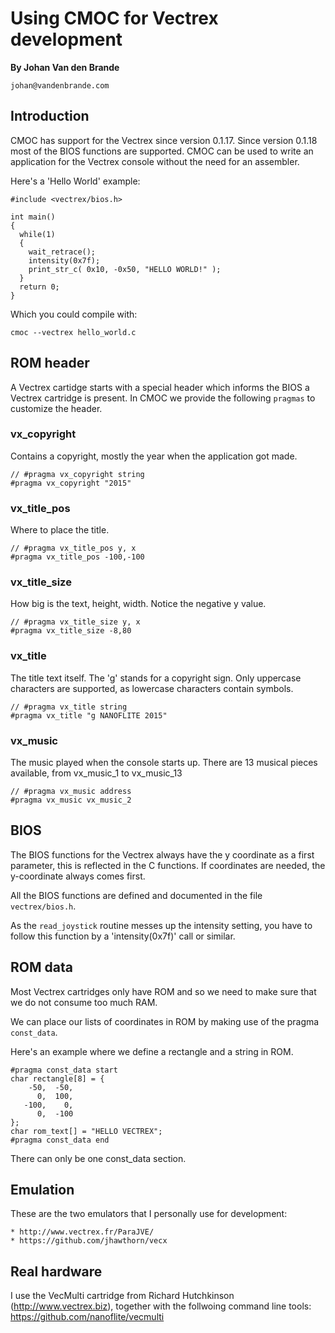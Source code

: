 Using CMOC for Vectrex development
==================================

**By Johan Van den Brande**

`johan@vandenbrande.com`

Introduction
------------

CMOC has support for the Vectrex since version 0.1.17. Since version 0.1.18 most of the BIOS functions are supported. CMOC can be used to write an application for the Vectrex console without the need for an assembler.

Here's a 'Hello World' example:

    #include <vectrex/bios.h>
    
    int main()
    {
      while(1)
      {
        wait_retrace();
        intensity(0x7f);
        print_str_c( 0x10, -0x50, "HELLO WORLD!" );
      }
      return 0;
    }

Which you could compile with:

    cmoc --vectrex hello_world.c

ROM header
----------

A Vectrex cartidge starts with a special header which informs the BIOS a Vectrex cartridge is present. In CMOC we provide the following `pragmas` to customize the header.

### vx\_copyright

Contains a copyright, mostly the year when the application got made.

    // #pragma vx_copyright string
    #pragma vx_copyright "2015"

### vx\_title\_pos

Where to place the title.

    // #pragma vx_title_pos y, x
    #pragma vx_title_pos -100,-100

### vx\_title\_size

How big is the text, height, width. Notice the negative y value.

    // #pragma vx_title_size y, x
    #pragma vx_title_size -8,80

### vx\_title

The title text itself. The 'g' stands for a copyright sign. Only uppercase characters are supported, as lowercase characters contain symbols.

    // #pragma vx_title string
    #pragma vx_title "g NANOFLITE 2015"

### vx\_music

The music played when the console starts up. There are 13 musical pieces available, from vx\_music\_1 to vx\_music\_13

    // #pragma vx_music address
    #pragma vx_music vx_music_2

BIOS
----

The BIOS functions for the Vectrex always have the y coordinate as a first parameter, this is reflected in the C functions. If coordinates are needed, the y-coordinate always comes first.

All the BIOS functions are defined and documented in the file `vectrex/bios.h`.

As the `read_joystick` routine messes up the intensity setting, you have to follow this function by a 'intensity(0x7f)' call or similar.

ROM data
--------

Most Vectrex cartridges only have ROM and so we need to make sure that we do not consume too much RAM. 

We can place our lists of coordinates in ROM by making use of the pragma `const_data`.

Here's an example where we define a rectangle and a string in ROM.

    #pragma const_data start
    char rectangle[8] = {
        -50,  -50,
          0,  100,
       -100,    0,
          0,  -100 
    };
    char rom_text[] = "HELLO VECTREX";
    #pragma const_data end

There can only be one const\_data section.

Emulation
---------

These are the two emulators that I personally use for development:

    * http://www.vectrex.fr/ParaJVE/
    * https://github.com/jhawthorn/vecx

Real hardware
-------------

I use the VecMulti cartridge from Richard Hutchkinson (http://www.vectrex.biz), together with the follwoing command line tools: https://github.com/nanoflite/vecmulti
